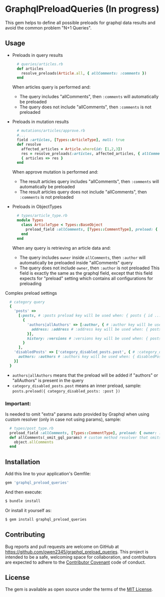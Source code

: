 # GraphqlPreloadQueries (In progress)
This gem helps to define all possible preloads for graphql data results and avoid the common problem "N+1 Queries". 

## Usage
  * Preloads in query results
    ```ruby
      # queries/articles.rb
      def articles
        resolve_preloads(Article.all, { allComments: :comments })
      end
    ```
    When articles query is performed and:
    * The query includes "allComments", then ```:comments``` will automatically be preloaded  
    * The query does not include "allComments", then ```:comments``` is not preloaded  
    
  * Preloads in mutation results
    ```ruby
      # mutations/articles/approve.rb
      #...
      field :articles, [Types::ArticleType], null: true  
      def resolve
        affected_articles = Article.where(id: [1,2,3])
        res = resolve_preloads(:articles, affected_articles, { allComments: :comments })
        { articles => res }
      end
    ```
    When approve mutation is performed and:
    * The result articles query includes "allComments", then ```:comments``` will automatically be preloaded  
    * The result articles query does not include "allComments", then ```:comments``` is not preloaded
    
  * Preloads in ObjectTypes
    ```ruby
      # types/article_type.rb
      module Types
        class ArticleType < Types::BaseObject
          preload_field :allComments, [Types::CommentType], preload: { owner: :author }, null: false
        end
      end
    ```
    When any query is retrieving an article data and:
    * The query includes ```owner``` inside ```allComments```, then ```:author``` will automatically be preloaded inside "allComments" query  
    * The query does not include ```owner```, then ```:author``` is not preloaded
    This field is exactly the same as the graphql field, except that this field expects for "preload" setting which contains all configurations for preloading
    
  Complex preload settings    
  ```ruby
    # category query
    {
      'posts' =>
        [:posts, # :posts preload key will be used when: { posts { id ... } }
          {
            'authors|allAuthors' => [:author, { # :author key will be used when: { posts { allAuthors { id ... } } } 
              address: :address # :address key will be used when: { posts { allAuthors { address { id ... } } } }
            }],
            history: :versions # :versions key will be used when: { posts { history { ... } } }
          }
        ],
      'disabledPosts' => ['category_disabled_posts.post', { # :category_disabled_posts.post key will be used when: { disabledPosts { ... } }
        authors: :authors # :authors key will be used when: { disabledPosts { authors { ... } } }
      }]
    }
  ```
  * ```authors|allAuthors``` means that the preload will be added if "authors" or "allAuthors" is present in the query
  * ```category_disabled_posts.post``` means an inner preload, sample: ```posts.preload({ category_disabled_posts: :post })```
    
### Important: 
  Is needed to omit "extra" params auto provided by Graphql when using custom resolver (only in case not using params), sample:
  ```ruby
    # types/post_type.rb
    preload_field :allComments, [Types::CommentType], preload: { owner: :author }, null: false
    def allComments(_omit_gql_params) # custom method resolver that omits non used params
      object.allComments
    end
  ```
    

## Installation
Add this line to your application's Gemfile:

```ruby
gem 'graphql_preload_queries'
```

And then execute:
```bash
$ bundle install
```

Or install it yourself as:
```bash
$ gem install graphql_preload_queries
```

## Contributing
Bug reports and pull requests are welcome on GitHub at https://github.com/owen2345/graphql_preload_queries. This project is intended to be a safe, welcoming space for collaboration, and contributors are expected to adhere to the [Contributor Covenant](http://contributor-covenant.org) code of conduct.


## License
The gem is available as open source under the terms of the [MIT License](https://opensource.org/licenses/MIT).
